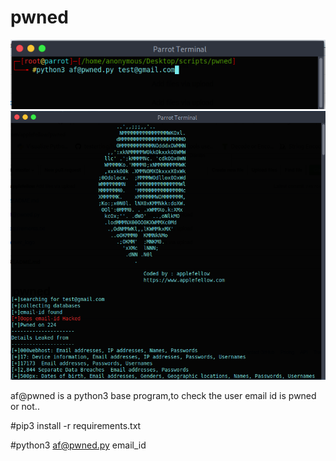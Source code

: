 # pwned
![](images/terminal1.png)
![](images/terminal.png)

af@pwned is a python3 base program,to check the user email id is pwned or not..

#pip3 install -r requirements.txt

#python3 af@pwned.py email_id
